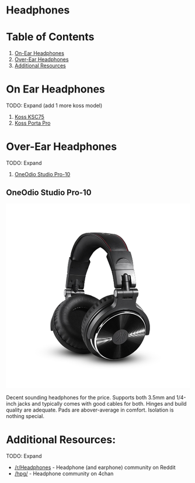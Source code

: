 # Headphones

# Table of Contents
1. [On-Ear Headphones](#on-ear-headphones)
2. [Over-Ear Headphones](#over-ear-headphones)
3. [Additional Resources](#additional-resources)

# On Ear Headphones
TODO: Expand (add 1 more koss model)
1. [Koss KSC75](#koss-ksc75)
2. [Koss Porta Pro](#koss-porta-pro)

# Over-Ear Headphones
TODO: Expand
1. [OneOdio Studio Pro-10](#oneodio-studio-pro-10)

## OneOdio Studio Pro-10
<p style="text-align:center;"><img src="img/headphones/oneodio_studio_pro-10.png"></p>

Decent sounding headphones for the price. Supports both 3.5mm and 1/4-inch jacks and typically comes with good cables for both. Hinges and build quality are adequate. Pads are abover-average in comfort. Isolation is nothing special.

# Additional Resources:
TODO: Expand
 - [/r/Headphones](old.reddit.com/r/headphones) - Headphone (and earphone) community on Reddit
 - [/hpg/](4chan.org/g/hpg) - Headphone community on 4chan